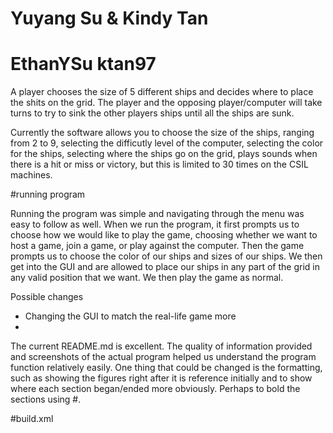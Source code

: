 # Yuyang Su & Kindy Tan
# EthanYSu ktan97
A player chooses the size of 5 different ships and decides where to place the shits on the grid. The player and the opposing player/computer will take turns to try to sink the other players ships until all the ships are sunk.

Currently the software allows you to choose the size of the ships, ranging from 2 to 9, selecting the difficutly level of the 
computer, selecting the color for the ships, selecting where the ships go on the grid, plays sounds when there is a hit or miss or victory, but this is limited to 30 times on the CSIL machines. 

#running program

Running the program was simple and navigating through the menu was easy to follow as well. When we run the program, it first prompts us to choose how we would like to play the game, choosing whether we want to host a game, join a game, or play against the computer. Then the game prompts us to choose the color of our ships and sizes of our ships. We then get into the GUI and are allowed to place our ships in any part of the grid in any valid position that we want. We then play the game as normal. 

Possible changes 

* Changing the GUI to match the real-life game more
* 

The current README.md is excellent. The quality of information provided and screenshots of the actual program helped us understand the program function relatively easily. One thing that could be changed is the formatting, such as showing the figures right after it is reference initially and to show where each section began/ended more obviously. Perhaps to bold the sections using #.

#build.xml

#
